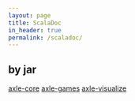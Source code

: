 ```yaml
---
layout: page
title: ScalaDoc
in_header: true
permalink: /scaladoc/
---
```


by jar
------

[axle-core](/scaladoc/axle-core/)
[axle-games](/scaladoc/axle-games/)
[axle-visualize](/scaladoc/axle-visualize/)

